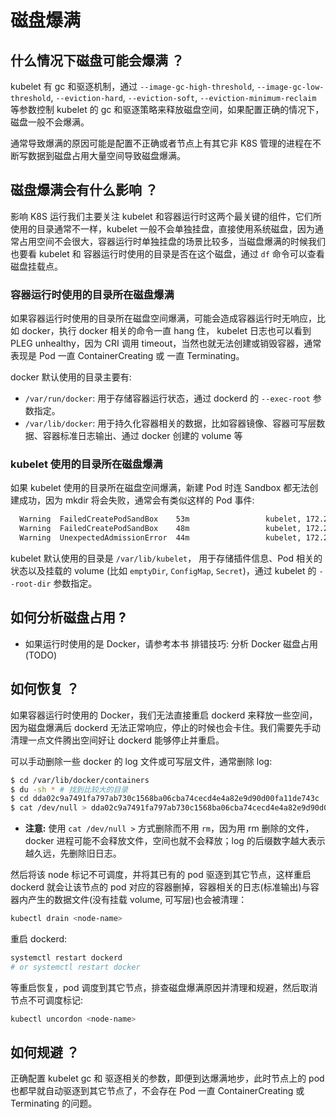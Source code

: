 # 磁盘爆满

## 什么情况下磁盘可能会爆满 ？

kubelet 有 gc 和驱逐机制，通过 `--image-gc-high-threshold`, `--image-gc-low-threshold`, `--eviction-hard`, `--eviction-soft`, `--eviction-minimum-reclaim` 等参数控制 kubelet 的 gc 和驱逐策略来释放磁盘空间，如果配置正确的情况下，磁盘一般不会爆满。

通常导致爆满的原因可能是配置不正确或者节点上有其它非 K8S 管理的进程在不断写数据到磁盘占用大量空间导致磁盘爆满。

## 磁盘爆满会有什么影响 ？

影响 K8S 运行我们主要关注 kubelet 和容器运行时这两个最关键的组件，它们所使用的目录通常不一样，kubelet 一般不会单独挂盘，直接使用系统磁盘，因为通常占用空间不会很大，容器运行时单独挂盘的场景比较多，当磁盘爆满的时候我们也要看 kubelet 和 容器运行时使用的目录是否在这个磁盘，通过 `df` 命令可以查看磁盘挂载点。

### 容器运行时使用的目录所在磁盘爆满

如果容器运行时使用的目录所在磁盘空间爆满，可能会造成容器运行时无响应，比如 docker，执行 docker 相关的命令一直 hang 住， kubelet 日志也可以看到 PLEG unhealthy，因为 CRI 调用 timeout，当然也就无法创建或销毁容器，通常表现是 Pod 一直 ContainerCreating 或 一直 Terminating。

docker 默认使用的目录主要有:

* `/var/run/docker`: 用于存储容器运行状态，通过 dockerd 的 `--exec-root` 参数指定。
* `/var/lib/docker`: 用于持久化容器相关的数据，比如容器镜像、容器可写层数据、容器标准日志输出、通过 docker 创建的 volume 等

### kubelet 使用的目录所在磁盘爆满

如果 kubelet 使用的目录所在磁盘空间爆满，新建 Pod 时连 Sandbox 都无法创建成功，因为 mkdir 将会失败，通常会有类似这样的 Pod 事件:

``` txt
  Warning  FailedCreatePodSandBox    53m                 kubelet, 172.22.0.44  Failed create pod sandbox: rpc error: code = DeadlineExceeded desc = context deadline exceeded
  Warning  FailedCreatePodSandBox    48m                 kubelet, 172.22.0.44  Failed create pod sandbox: rpc error: code = Unknown desc = write /var/lib/dockershim/sandbox/.396030624: no space left on device
  Warning  UnexpectedAdmissionError  44m                 kubelet, 172.22.0.44  Update plugin resources failed due to failed to write checkpoint file "kubelet_internal_checkpoint": write /var/lib/kubelet/device-plugins/.728425055: no space left on device, which is unexpected.
```

kubelet 默认使用的目录是 `/var/lib/kubelet`， 用于存储插件信息、Pod 相关的状态以及挂载的 volume (比如 `emptyDir`, `ConfigMap`, `Secret`)，通过 kubelet 的 `--root-dir` 参数指定。

## 如何分析磁盘占用 ?

* 如果运行时使用的是 Docker，请参考本书 排错技巧: 分析 Docker 磁盘占用 (TODO)

## 如何恢复 ？

如果容器运行时使用的 Docker，我们无法直接重启 dockerd 来释放一些空间，因为磁盘爆满后 dockerd 无法正常响应，停止的时候也会卡住。我们需要先手动清理一点文件腾出空间好让 dockerd 能够停止并重启。

可以手动删除一些 docker 的 log 文件或可写层文件，通常删除 log:

``` bash
$ cd /var/lib/docker/containers
$ du -sh * # 找到比较大的目录
$ cd dda02c9a7491fa797ab730c1568ba06cba74cecd4e4a82e9d90d00fa11de743c
$ cat /dev/null > dda02c9a7491fa797ab730c1568ba06cba74cecd4e4a82e9d90d00fa11de743c-json.log.9 # 删除log文件
```

* **注意:** 使用 `cat /dev/null >` 方式删除而不用 `rm`，因为用 rm 删除的文件，docker 进程可能不会释放文件，空间也就不会释放；log 的后缀数字越大表示越久远，先删除旧日志。

然后将该 node 标记不可调度，并将其已有的 pod 驱逐到其它节点，这样重启 dockerd 就会让该节点的 pod 对应的容器删掉，容器相关的日志(标准输出)与容器内产生的数据文件(没有挂载 volume, 可写层)也会被清理：

``` bash
kubectl drain <node-name>
```

重启 dockerd:

``` bash
systemctl restart dockerd
# or systemctl restart docker
```

等重启恢复，pod 调度到其它节点，排查磁盘爆满原因并清理和规避，然后取消节点不可调度标记:

``` bash
kubectl uncordon <node-name>
```

## 如何规避 ？

正确配置 kubelet gc 和 驱逐相关的参数，即便到达爆满地步，此时节点上的 pod 也都早就自动驱逐到其它节点了，不会存在 Pod 一直 ContainerCreating 或 Terminating 的问题。
